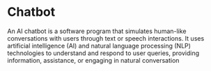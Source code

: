 # Chatbot
 An AI chatbot is a software program that simulates human-like conversations with users through text or speech interactions. It uses artificial intelligence (AI) and natural language processing (NLP) technologies to understand and respond to user queries, providing information, assistance, or engaging in natural conversation
